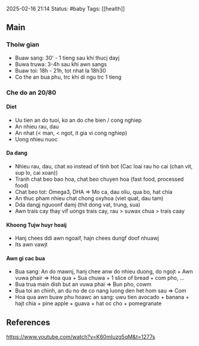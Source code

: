 2025-02-16 21:14
Status: #baby
Tags: [[health]]
## Main
### Thoiw gian
- Buaw sang: 30' - 1 tieng sau khi thucj dayj
- Buwa truwa: 3-4h sau khi awn sangs
- Buaw toi: 18h - 21h, tot nhat la 18h30
- Co the an bua phu, trc khi di ngu trc 1 tieng 

### Che do an 20/80
#### Diet
- Uu tien an do tuoi, ko an do che bien / cong nghiep
- An nhieu rau, dau
- An nhat (< man, < ngot, it gia vi cong nghiep)
- Uong nhieu nuoc
#### Da dang
- Nhieu rau, dau, chat xo instead of tinh bot (Cac loai rau ho cai (chan vit, sup lo, cai xoan))
- Tranh chat beo bao hoa, chat beo chuyen hoa (fast food, processed food)
- Chat beo tot: Omega3, DHA => Mo ca, dau oliu, qua bo, hat chia 
- An thuc pham nhieu chat chong oxyhoa (viet quat, dau tam)
- Dda dangj nguoonf damj (thit dong vat, trung, sua)
- Awn trais cay thay vif uongs trais cay, rau > suwax chua > trais caay 
#### Khoong Tujw huyr hoaij
- Hanj chees ddi awn ngoaif, hajn chees dungf doof nhuawj 
- Its awn vawjt 

#### Awn gi cac bua
- Bua sang: An do mawnj, hanj chee anw do nhieu duong, do ngojt + Awn vuwa phair => Hoa qua + Sua chuwa + 1 slice of bread + com pho, ...
- Bua trua main dish but an vuwa phai => Bun pho, cowm 
- Bua toi an chinh, an du no de co nang luong den het hom sau => Com
- Hoa qua awn buaw phu hoawc an sang: uwu tien avocado + banana + hajt chia + pine apple + guava + hat oc cho + pomegranate 
## References
https://www.youtube.com/watch?v=K60mIuzg5qM&t=1277s

